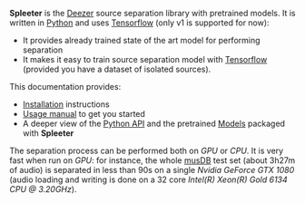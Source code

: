 **Spleeter** is the [Deezer](https://www.deezer.com/) source separation library with pretrained models.
It is written in [Python](https://www.python.org/) and uses [Tensorflow](tensorflow.org/) (only v1 is supported for now):

* It provides already trained state of the art model for performing separation 
* It makes it easy to train source separation model with [Tensorflow](tensorflow.org/) (provided you have a dataset of isolated sources).

This documentation provides:
 * [Installation](../1.-Installation) instructions
 * [Usage manual](../2.-Getting-started) to get you started
 * A deeper view of the [Python API](../4.-API-Reference) and the pretrained [Models](../3.-Models) packaged with **Spleeter**

The separation process can be performed both on *GPU* or *CPU*. It is very fast when run on *GPU*: for instance, the whole [musDB](https://sigsep.github.io/datasets/musdb.html) test set (about 3h27m of audio) is separated in less than 90s on a single *Nvidia GeForce GTX 1080* (audio loading and writing is done on a 32 core *Intel(R) Xeon(R) Gold 6134 CPU @ 3.20GHz*).
